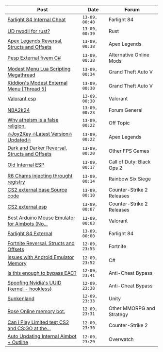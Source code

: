 |Post|Date|Forum|
|----|----|-----|
|[Farlight 84 Internal Cheat](https://www.unknowncheats.me/forum/farlight-84-a/595407-farlight-84-internal-cheat.html)|`13-09, 00:40`|Farlight 84|
|[UD rwxdll for rust?](https://www.unknowncheats.me/forum/rust/601441-ud-rwxdll-rust.html)|`13-09, 00:39`|Rust|
|[Apex Legends Reversal, Structs and Offsets](https://www.unknowncheats.me/forum/apex-legends/319804-apex-legends-reversal-structs-offsets.html)|`13-09, 00:38`|Apex Legends|
|[Pesp External fivem C#](https://www.unknowncheats.me/forum/alternative-online-mods/601341-pesp-external-fivem.html)|`13-09, 00:38`|Alternative Online Mods|
|[Modest Menu Lua Scripting Megathread](https://www.unknowncheats.me/forum/grand-theft-auto-v/463868-modest-menu-lua-scripting-megathread.html)|`13-09, 00:34`|Grand Theft Auto V|
|[Kiddion's Modest External Menu \[Thread 5\]](https://www.unknowncheats.me/forum/grand-theft-auto-v/576854-kiddions-modest-external-menu-thread-5-a.html)|`13-09, 00:30`|Grand Theft Auto V|
|[Valorant esp](https://www.unknowncheats.me/forum/valorant/601157-valorant-esp.html)|`13-09, 00:30`|Valorant|
|[NBA2k24](https://www.unknowncheats.me/forum/forum-general/601273-nba2k24.html)|`13-09, 00:23`|Forum General|
|[Why atheism is a false religion.](https://www.unknowncheats.me/forum/off-topic/599588-atheism-false-religion.html)|`13-09, 00:22`|Off Topic|
|[🔥Joy2Key 🔥Latest Version🔥 Updated🔥](https://www.unknowncheats.me/forum/apex-legends/601461-joy2key-version-updated.html)|`13-09, 00:22`|Apex Legends|
|[Dark and Darker Reversal, Structs and Offsets](https://www.unknowncheats.me/forum/other-fps-games/562724-dark-darker-reversal-structs-offsets.html)|`13-09, 00:20`|Other FPS Games|
|[Old Internal ESP](https://www.unknowncheats.me/forum/call-of-duty-black-ops-2-a/601391-internal-esp.html)|`13-09, 00:17`|Call of Duty: Black Ops 2|
|[R6 Chams injecting throught registry](https://www.unknowncheats.me/forum/rainbow-six-siege/594608-r6-chams-injecting-throught-registry.html)|`13-09, 00:14`|Rainbow Six Siege|
|[CS2 external base Source code](https://www.unknowncheats.me/forum/counter-strike-2-releases/599932-cs2-external-base-source-code.html)|`13-09, 00:10`|Counter-Strike 2 Releases|
|[CS2 external esp](https://www.unknowncheats.me/forum/counter-strike-2-releases/600259-cs2-external-esp.html)|`13-09, 00:07`|Counter-Strike 2 Releases|
|[Best Arduino Mouse Emulator for Aimbots (No...](https://www.unknowncheats.me/forum/valorant/601354-arduino-mouse-emulator-aimbots-serial-com-shields-extra-hardware.html)|`13-09, 00:03`|Valorant|
|[Farlight 84 External](https://www.unknowncheats.me/forum/farlight-84-a/598853-farlight-84-external.html)|`13-09, 00:00`|Farlight 84|
|[Fortnite Reversal, Structs and Offsets](https://www.unknowncheats.me/forum/fortnite/235061-fortnite-reversal-structs-offsets.html)|`12-09, 23:55`|Fortnite|
|[Issues with Android Emulator Memory](https://www.unknowncheats.me/forum/c-/601460-issues-android-emulator-memory.html)|`12-09, 23:52`|C#|
|[Is this enough to bypass EAC?](https://www.unknowncheats.me/forum/anti-cheat-bypass/601449-bypass-eac.html)|`12-09, 23:41`|Anti-Cheat Bypass|
|[Spoofing Nvidia's UUID (kernel - hookless)](https://www.unknowncheats.me/forum/anti-cheat-bypass/575441-spoofing-nvidias-uuid-kernel-hookless.html)|`12-09, 23:38`|Anti-Cheat Bypass|
|[Sunkenland](https://www.unknowncheats.me/forum/unity/600014-sunkenland.html)|`12-09, 23:33`|Unity|
|[Rose Online memory bot.](https://www.unknowncheats.me/forum/other-mmorpg-and-strategy/595390-rose-online-memory-bot.html)|`12-09, 23:31`|Other MMORPG and Strategy|
|[Can i Play Limited test CS2 and CS:GO at the...](https://www.unknowncheats.me/forum/counter-strike-2-a/601421-play-limited-test-cs2-cs-pc.html)|`12-09, 23:30`|Counter-Strike 2|
|[Auto Updating Internal Aimbot + Outline](https://www.unknowncheats.me/forum/overwatch/599784-auto-updating-internal-aimbot-outline.html)|`12-09, 23:29`|Overwatch|
